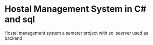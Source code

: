 # Hostal Management System in C# and sql
 Hostal management system a semeter project with sql seerver used as backend
